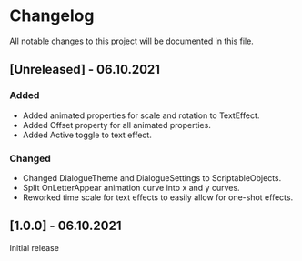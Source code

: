 # Changelog
All notable changes to this project will be documented in this file.

## [Unreleased] - 06.10.2021

### Added
- Added animated properties for scale and rotation to TextEffect.
- Added Offset property for all animated properties.
- Added Active toggle to text effect.

### Changed
- Changed DialogueTheme and DialogueSettings to ScriptableObjects.
- Split OnLetterAppear animation curve into x and y curves.
- Reworked time scale for text effects to easily allow for one-shot effects.


## [1.0.0] - 06.10.2021
Initial release
